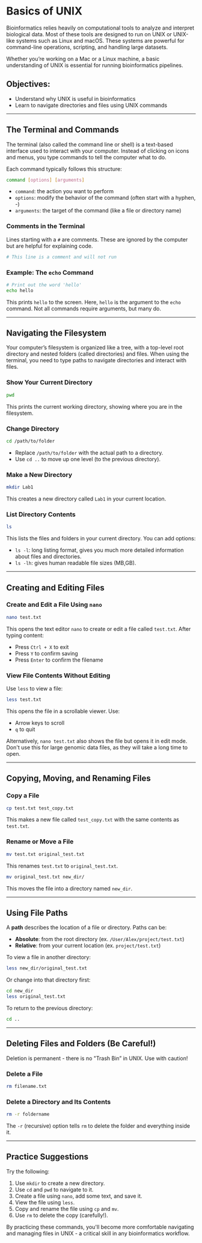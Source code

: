 # Basics of UNIX

Bioinformatics relies heavily on computational tools to analyze and interpret biological data. Most of these tools are designed to run on UNIX or UNIX-like systems such as Linux and macOS. These systems are powerful for command-line operations, scripting, and handling large datasets.

Whether you’re working on a Mac or a Linux machine, a basic understanding of UNIX is essential for running bioinformatics pipelines.

## Objectives:
- Understand why UNIX is useful in bioinformatics
- Learn to navigate directories and files using UNIX commands

---


## The Terminal and Commands

The terminal (also called the command line or shell) is a text-based interface used to interact with your computer. Instead of clicking on icons and menus, you type commands to tell the computer what to do.

Each command typically follows this structure:

```bash
command [options] [arguments]
```

- `command`: the action you want to perform
- `options`: modify the behavior of the command (often start with a hyphen, -)
- `arguments`: the target of the command (like a file or directory name)

### Comments in the Terminal

Lines starting with a `#` are comments. These are ignored by the computer but are helpful for explaining code.

```bash
# This line is a comment and will not run
```

### Example: The `echo` Command

```bash
# Print out the word 'hello'
echo hello
```

This prints `hello` to the screen. Here, `hello` is the argument to the `echo` command. Not all commands require arguments, but many do.

---

## Navigating the Filesystem

Your computer’s filesystem is organized like a tree, with a top-level root directory and nested folders (called directories) and files. When using the terminal, you need to type paths to navigate directories and interact with files.

### Show Your Current Directory

```bash
pwd
```

This prints the current working directory, showing where you are in the filesystem.

### Change Directory

```bash
cd /path/to/folder
```

- Replace `/path/to/folder` with the actual path to a directory.
- Use `cd ..` to move up one level (to the previous directory).

### Make a New Directory

```bash
mkdir Lab1
```

This creates a new directory called `Lab1` in your current location.

### List Directory Contents

```bash
ls
```

This lists the files and folders in your current directory. You can add options:

- `ls -l`: long listing format, gives you much more detailed information about files and directories.
- `ls -lh`: gives human readable file sizes (MB,GB).

---

## Creating and Editing Files

### Create and Edit a File Using `nano`

```bash
nano test.txt
```

This opens the text editor `nano` to create or edit a file called `test.txt`. After typing content:

- Press `Ctrl + X` to exit
- Press `Y` to confirm saving
- Press `Enter` to confirm the filename

### View File Contents Without Editing

Use `less` to view a file:

```bash
less test.txt
```

This opens the file in a scrollable viewer. Use:

- Arrow keys to scroll
- `q` to quit

Alternatively, `nano test.txt` also shows the file but opens it in edit mode. Don't use this for large genomic data files, as they will take a long time to open.

---

## Copying, Moving, and Renaming Files

### Copy a File

```bash
cp test.txt test_copy.txt
```

This makes a new file called `test_copy.txt` with the same contents as `test.txt`.

### Rename or Move a File

```bash
mv test.txt original_test.txt
```

This renames `test.txt` to `original_test.txt`.

```bash
mv original_test.txt new_dir/
```

This moves the file into a directory named `new_dir`. 

---

## Using File Paths

A **path** describes the location of a file or directory. Paths can be:

- **Absolute**: from the root directory (ex. `/User/Alex/project/test.txt`)
- **Relative**: from your current location (ex. `project/test.txt`)

To view a file in another directory:

```bash
less new_dir/original_test.txt
```

Or change into that directory first:

```bash
cd new_dir
less original_test.txt
```

To return to the previous directory:

```bash
cd ..
```

---

## Deleting Files and Folders (Be Careful!)

Deletion is permanent - there is no "Trash Bin” in UNIX. Use with caution!

### Delete a File

```bash
rm filename.txt
```

### Delete a Directory and Its Contents

```bash
rm -r foldername
```

The `-r` (recursive) option tells `rm` to delete the folder and everything inside it.

---

## Practice Suggestions

Try the following:

1. Use `mkdir` to create a new directory.
2. Use `cd` and `pwd` to navigate to it.
3. Create a file using `nano`, add some text, and save it.
4. View the file using `less`.
5. Copy and rename the file using `cp` and `mv`.
6. Use `rm` to delete the copy (carefully!).

By practicing these commands, you'll become more comfortable navigating and managing files in UNIX - a critical skill in any bioinformatics workflow.

